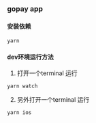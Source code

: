 ### gopay app


#### 安装依赖
```
yarn
```
#### dev环境运行方法

1. 打开一个terminal 运行
```
yarn watch
```

2. 另外打开一个terminal 运行
```
yarn ios
```
